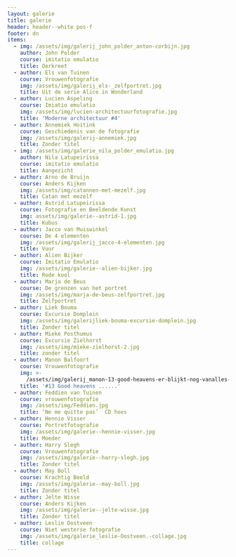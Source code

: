 ```yaml
---
layout: galerie
title: galerie
header: header--white pos-f
footer: dn
items:
  - img: /assets/img/galerij_john_polder_anton-corbijn.jpg
    author: John Polder
    course: imitatio emulatio
    title: Oerkreet
  - author: Els van Tuinen
    course: Vrouwenfotografie
    img: /assets/img/galerij_els-_zelfportret.jpg
    title: Uit de serie Alice in Wonderland
  - author: Lucien Aspeling
    course: Imiatio emulatio
    img: /assets/img/lucien-architectuurfotografie.jpg
    title: 'Moderne architectuur #4'
  - author: Annemiek Hoitink
    course: Geschiedenis van de fotografie
    img: /assets/img/galerij-annemiek.jpg
    title: Zonder titel
  - img: /assets/img/galerie_nila_polder_emulatio.jpg
    author: Nila Latupeirissa
    course: imitatio emulatio
    title: Aangezicht
  - author: Arno de Bruijn
    course: Anders Kijken
    img: /assets/img/catannen-met-mezelf.jpg
    title: Catan met mezelf
  - author: Astrid Latupeirissa
    course: Fotografie en Beeldende Kunst
    img: assets/img/galerie--astrid-1.jpg
    title: Kubus
  - author: Jacco van Muiswinkel
    course: De 4 elementen
    img: /assets/img/galerij_jacco-4-elementen.jpg
    title: Vuur
  - author: Alien Bijker
    course: Imitatio Emulatio
    img: /assets/img/galerie--alien-bijker.jpg
    title: Rode kool
  - author: Marja de Beus
    course: De grenzen van het portret
    img: /assets/img/marja-de-beus-zelfportret.jpg
    title: Zelfportret
  - author: Liek Bouma
    course: Excursie Domplein
    img: /assets/img/galerijliek-bouma-excursie-domplein.jpg
    title: Zonder titel
  - author: Mieke Posthumus
    course: Excursie Zielhorst
    img: /assets/img/mieke-zielhorst-2.jpg
    title: zonder titel
  - author: Manon Balfoort
    course: Vrouwenfotografie
    img: >-
      /assets/img/galerij_manon-13-good-heavens-er-blijkt-nog-vanalles-te-volgen.jpg
    title: '#13 Good heavens ......'
  - author: Feddien van Tuinen
    course: vrouwenfotografie
    img: /assets/img/Feddien.jpg
    title: ‘Ne me quitte pas’  CD hoes
  - author: Hennie Visser
    course: Portretfotografie
    img: /assets/img/galerie--hennie-visser.jpg
    title: Moeder
  - author: Harry Slegh
    course: Vrouwenfotografie
    img: /assets/img/galerie--harry-slegh.jpg
    title: Zonder titel
  - author: May Boll
    course: Krachtig Beeld
    img: /assets/img/galerie--may-boll.jpg
    title: Zonder titel
  - author: Jelte Wisse
    course: Anders Kijken
    img: /assets/img/galerie--jelte-wisse.jpg
    title: Zonder titel
  - author: Leslie Oostveen
    course: Niet westerse fotografie
    img: /assets/img/galerie_leslie-Oostveen.-collage.jpg
    title: collage
---
```

